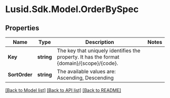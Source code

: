 
# Lusid.Sdk.Model.OrderBySpec

## Properties

Name | Type | Description | Notes
------------ | ------------- | ------------- | -------------
**Key** | **string** | The key that uniquely identifies the property. It has the format {domain}/{scope}/{code}. | 
**SortOrder** | **string** | The available values are: Ascending, Descending | 

[[Back to Model list]](../README.md#documentation-for-models)
[[Back to API list]](../README.md#documentation-for-api-endpoints)
[[Back to README]](../README.md)

